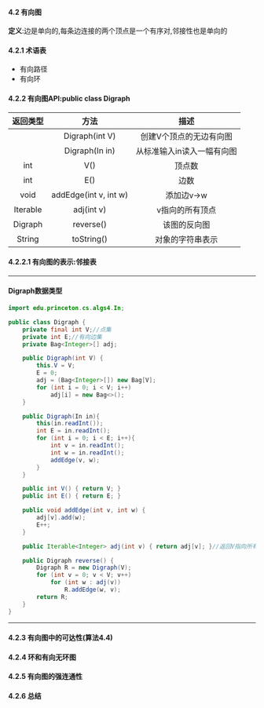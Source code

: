 #### 4.2 有向图
**定义**:边是单向的,每条边连接的两个顶点是一个有序对,邻接性也是单向的

#### 4.2.1 术语表
+ 有向路径
+ 有向环

#### 4.2.2 有向图API:public class Digraph
|返回类型|方法|描述|    
|:----------:|:----------:|:---------:|
||Digraph(int V)|创建V个顶点的无边有向图|
||Digraph(In in)|从标准输入in读入一幅有向图|
|int|V()|顶点数|
|int|E()|边数|
|void|addEdge(int v, int w)|添加边v->w|
|Iterable<Integer>|adj(int v)|v指向的所有顶点|
|Digraph|reverse()|该图的反向图|
|String|toString()|对象的字符串表示|

#### 4.2.2.1 有向图的表示:邻接表
---

#### Digraph数据类型
```Java
import edu.princeton.cs.algs4.In;

public class Digraph {
    private final int V;//点集
    private int E;//有向边集
    private Bag<Integer>[] adj;

    public Digraph(int V) {
        this.V = V;
        E = 0;
        adj = (Bag<Integer>[]) new Bag[V];
        for (int i = 0; i < V; i++)
            adj[i] = new Bag<>();
    }

    public Digraph(In in){
        this(in.readInt());
        int E = in.readInt();
        for (int i = 0; i < E; i++){
            int v = in.readInt();
            int w = in.readInt();
            addEdge(v, w);
        }
    }

    public int V() { return V; }
    public int E() { return E; }

    public void addEdge(int v, int w) {
        adj[v].add(w);
        E++;
    }

    public Iterable<Integer> adj(int v) { return adj[v]; }//返回V指向所有结点

    public Digraph reverse() {
        Digraph R = new Digraph(V);
        for (int v = 0; v < V; v++)
            for (int w : adj(v))
                R.addEdge(w, v);
        return R;
    }
}
```
---

#### 4.2.3 有向图中的可达性(算法4.4)
#### 4.2.4 环和有向无环图
#### 4.2.5 有向图的强连通性
#### 4.2.6 总结